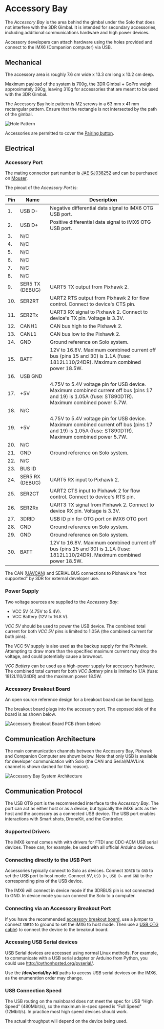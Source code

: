 # Accessory Bay

The *Accessory Bay* is the area behind the gimbal under the Solo that does not interfere with the 3DR Gimbal. It is intended for secondary accessories, including additional communications hardware and high power devices.

Accessory developers can attach hardware using the holes provided and connect to the iMX6 (Companion computer) via USB.

## Mechanical

The accessory area is roughly 7.6 cm wide x 13.3 cm long x 10.2 cm deep. 

Maximum payload of the system is 700g, the 3DR Gimbal + GoPro weigh approximately 390g, leaving 310g for accessories that are meant to be used with the 3DR Gimbal.

The Accessory Bay hole pattern is M2 screws in a 63 mm x 41 mm rectangular pattern. Ensure that the rectangle is not intersected by the path of the gimbal.

![Hole Pattern](https://cloud.githubusercontent.com/assets/2678765/10023369/612fcd74-6117-11e5-961d-6a9d4ffeeb35.png)


<aside class="note">
Accessories are permitted to cover the <a href="https://3dr.com/kb/pairing-solo-controller/">Pairing button</a>.
</aside>


## Electrical

### Accessory Port

The mating connector part number is [JAE SJ038252](https://jae-connectors.com/en/pdf_download_exec.cfm?param=SJ038252.pdf) and can be purchased on [Mouser](http://www.mouser.com/ProductDetail/JAE-Electronics/TX24-30R-6ST-N1E/?qs=%2fha2pyFaduiqgba8kBa6TtehVWNIeLFx3lhQ48lSxiSCqywLxSV2eg%3d%3d).

The pinout of the *Accessory Port* is:

Pin | Name | Description
--- | --- | --- 
1. | USB D- | Negative differential data signal to iMX6 OTG USB port.
2. | USB D+ | Positive differential data signal to iMX6 OTG USB port.
3. | N/C | 
4. | N/C | 
5. | N/C |  
6. | N/C | 
7. | N/C |  
8. | N/C |  
9. | SER5 TX (DEBUG) | UART5 TX output from Pixhawk 2.
10. | SER2RT | UART2 RTS output from Pixhawk 2 for flow control. Connect to device's CTS pin.
11. | SER2Tx | UART3 RX signal to Pixhawk 2. Connect to device's TX pin. Voltage is 3.3V.
12. | CANH1 | CAN bus high to the Pixhawk 2.
13. | CANL1 | CAN bus low to the Pixhawk 2.
14. | GND | Ground reference on Solo system.
15. | BATT | 12V to 16.8V. Maximum combined current off bus (pins 15 and 30) is 1.1A (fuse: 1812L110/24DR). Maximum combined power 18.5W.
16. | USB GND |  
17. | +5V | 4.75V to 5.4V voltage pin for USB device. Maximum combined current off bus (pins 17 and 19) is 1.05A (fuse: ST890DTR). Maximum combined power 5.7W.
18. | N/C |  
19. | +5V | 4.75V to 5.4V voltage pin for USB device. Maximum combined current off bus (pins 17 and 19) is 1.05A (fuse: ST890DTR). Maximum combined power 5.7W.
20. | N/C |  
21. | GND | Ground reference on Solo system.
22. | N/C |  
23. | BUS ID |  
24. | SER5 RX (DEBUG) | UART5 RX input to Pixhawk 2.
25. | SER2CT | UART2 CTS input to Pixhawk 2 for flow control. Connect to device's RTS pin.
26. | SER2Rx | UART3 TX signal from Pixhawk 2. Connect to device RX pin. Voltage is 3.3V.
27. | 3DRID | USB ID pin for OTG port on iMX6 OTG port
28. | GND | Ground reference on Solo system.
29. | GND | Ground reference on Solo system.
30. | BATT | 12V to 16.8V. Maximum combined current off bus (pins 15 and 30) is 1.1A (fuse: 1812L110/24DR). Maximum combined power 18.5W.

<aside class="note">
The CAN (<a href="http://uavcan.org/UAVCAN)">UAVCAN</a>) and SERIAL BUS connections to Pixhawk are "not supported" by 3DR for external developer use.
</aside>


### Power Supply

Two voltage sources are supplied to the *Accessory Bay*:

* VCC 5V (4.75V to 5.4V).
* VCC Battery (12V to 16.8 V).

*VCC 5V* should be used to power the USB device. The combined total current for both *VCC 5V* pins is limited to 1.05A (the combined current for both pins).
<aside class="caution">
The VCC 5V supply is also used as the backup supply for the Pixhawk. Attempting to draw more than the specified maximum current may drop the voltage, and could potentially cause a brownout.
</aside>

*VCC Battery* can be used as a high-power supply for accessory hardware. The combined total current for both *VCC Battery* pins is limited to 1.1A (fuse: 1812L110/24DR) and the maximum power 18.5W.



### Accessory Breakout Board

An open source reference design for a breakout board can be found [here](https://github.com/3drobotics/Pixhawk_OS_Hardware/tree/master/Accessory_Breakout_X1).

The breakout board plugs into the accessory port. The exposed side of the board is as shown below.

![Accessory Breakout Board PCB (from below)](/images/accessory_breakout_board_pcb_below.jpg)




## Communication Architecture

The main communication channels between the Accessory Bay, Pixhawk and Companion Computer are shown below. Note that only USB is available for developer communication with Solo (the CAN and Serial/MAVLink channel is shown dashed for this reason). 

![Accessory Bay System Architecture](/images/solo_accessory_bay_system_diagram.png)


## Communication Protocol

The USB OTG port is the recommended interface to the *Accessory Bay*. The port can act as either host or as a device, but typically the iMX6 acts as the host and the accessory as a connected USB device. The USB port enables interactions with Smart shots, DroneKit, and the Controller.

### Supported Drivers

The iMX6 kernel comes with with drivers for FTDI and CDC-ACM USB serial devices. These can, for example, be used with all official Arduino devices.

### Connecting directly to the USB Port

Accessories typically connect to Solo as devices. Connect `3DRID` to `GND` to set the USB port to host mode. Connect 5V, `USB D+`, `USB D-` and `GND` to the corresponding pins of the USB device.

The IMX6 will connect in device mode if the 3DRBUS pin is not connected to GND. In device mode you can connect the Solo to a computer.

### Connecting via an Accessory Breakout Port

If you have the recommended [accessory breakout board](#accessory-breakout-board), use a jumper to connect `3DRID` to ground to set the iMX6 to host mode. Then use a [USB OTG cable](http://www.amazon.com/Micro-USB-OTG-Adapter-Cable/dp/B00D8YZ2SA)) to connect the device to the breakout board.

### Accessing USB Serial devices

USB Serial devices are accessed using normal Linux methods. For example, to communicate with a USB serial adapter or Arduino from Python, you could use http://pythonhosted.org/pyserial/.

<aside class="tip">
Use the <strong>/dev/serial/by-id/</strong> paths to access USB serial devices on the IMX6, as the enumeration order may change.
</aside>


### USB Connection Speed

The USB routing on the mainboard does not meet the spec for USB “High Speed” (480Mbit/s), so the maximum in-spec speed is “Full Speed" (12Mbit/s). In practice most high speed devices should work. 

The actual throughput will depend on the device being used.





